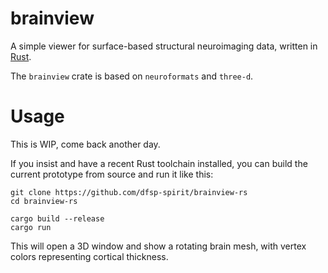 # brainview

A simple viewer for surface-based structural neuroimaging data, written in [Rust](https://www.rust-lang.org/).

The `brainview` crate is based on `neuroformats` and `three-d`.

# Usage

This is WIP, come back another day. 

If you insist and have a recent Rust toolchain installed, you can build the current prototype from source and run it like this:

```
git clone https://github.com/dfsp-spirit/brainview-rs
cd brainview-rs

cargo build --release
cargo run
```

This will open a 3D window and show a rotating brain mesh, with vertex colors representing cortical thickness.



